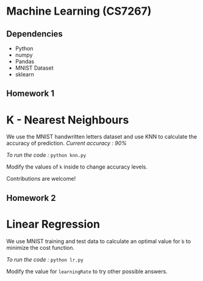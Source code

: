 # Machine Learning (CS7267)

## Dependencies
* Python
* numpy
* Pandas
* MNIST Dataset
* sklearn

## Homework 1
# K - Nearest Neighbours
We use the MNIST handwritten letters dataset and use KNN to calculate the accuracy of prediction.
_Current accuracy : 90%_

*To run the code :* `python knn.py`

Modify the values of `k` inside to change accuracy levels.

Contributions are welcome!

## Homework 2
# Linear Regression
We use MNIST training and test data to calculate an optimal value for `b` to minimize the cost function.

*To run the code :* `python lr.py`

Modify the value for `learningRate` to try other possible answers.
